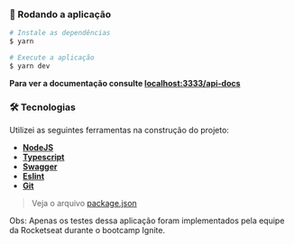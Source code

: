 

### 🎲 Rodando a aplicação

```bash
# Instale as dependências
$ yarn

# Execute a aplicação
$ yarn dev
```
<strong> Para ver a documentação consulte <a href='/localhost:3333/api-doc'>localhost:3333/api-docs</a> </strong>

### 🛠 Tecnologias

Utilizei as seguintes ferramentas na construção do projeto:

-   **[NodeJS]()**
-   **[Typescript]()**
-   **[Swagger](https://swagger.io/)**
-   **[Eslint]()**
-   **[Git]()**

> Veja o arquivo  [package.json]()


Obs: Apenas os testes dessa aplicação foram implementados pela equipe da Rocketseat durante o bootcamp Ignite.


